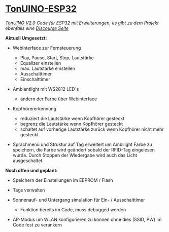 # [TonUINO-ESP32](http://discourse.voss.earth/t/esp32-port-inkl-webinterface/399)
_[TonUINO V2.0](https://www.voss.earth/tonuino/) Code für ESP32 mit Erweiterungen, es gibt zu dem Projekt ebenfalls eine [Discourse Seite](http://discourse.voss.earth/)_

**Aktuell Umgesetzt:**
  
  - Webinterface zur Fernsteuerung
    - Play, Pause, Start, Stop, Lautstärke
    - Equalizer einstellen
    - max. Lautstärke einstellen
    - Ausschalttimer
    - Einschalttimer
    
  - Ambientlight mit WS2812 LED´s
    - ändern der Farbe über Webinterface
    
  - Kopfhörererkennung
    - reduziert die Lautstärke wenn Kopfhörer gesteckt
    - begrenz die Lautstärke wenn Kopfhörer gesteckt
    - schaltet auf vorherige Lautstärke zurück wenn Kopfhörer nicht mehr gesteckt
    
  - Sprachmenü und Struktur auf Tag erweitert um Ambilight Farbe zu speichern,
    die Farbe wird geändert sobald der RFID-Tag eingelesen wurde.
    Durch Stoppen der Wiedergabe wird auch das Licht ausgeschaltet.
    
 **Noch offen und geplant:**
 
  - Speichern der Einstellungen im EEPROM / Flash
  - Tags verwalten
  
  - Sonnenauf- und Untergang simulation für Ein- / Ausschalttimer
    - Funktion bereits im Code, muss debugged werden
  - AP-Modus um WLAN konfigurieren zu können ohne dies (SSID, PW) im Code fest zu verankern
